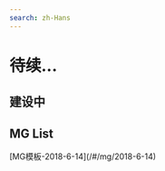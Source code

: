 ```yaml
---
search: zh-Hans
---
```


# 待续...

## 建设中

## MG List
<p class="tip">
[MG模板-2018-6-14](/#/mg/2018-6-14)
</p>